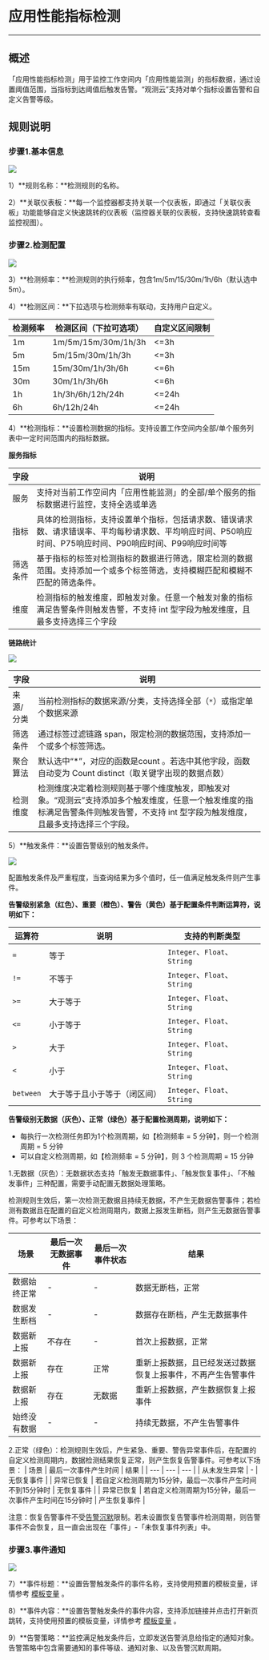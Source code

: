 # 应用性能指标检测
---

## 概述

「应用性能指标检测」用于监控工作空间内「应用性能监测」的指标数据，通过设置阈值范围，当指标到达阈值后触发告警。“观测云”支持对单个指标设置告警和自定义告警等级。

## 规则说明

### 步骤1.基本信息

![](../img/6.monitor01.png)

1）**规则名称：**检测规则的名称。

2）**关联仪表板：**每一个监控器都支持关联一个仪表板，即通过「关联仪表板」功能能够自定义快速跳转的仪表板（监控器关联的仪表板，支持快速跳转查看监控视图）。

### 步骤2.检测配置

![](../img/6.monitor14.1.png)

3）**检测频率：**检测规则的执行频率，包含1m/5m/15/30m/1h/6h（默认选中5m）。

4）**检测区间：**下拉选项与检测频率有联动，支持用户自定义。

| 检测频率 | 检测区间（下拉可选项） | 自定义区间限制 |
| --- | --- | --- |
| 1m | 1m/5m/15m/30m/1h/3h | <=3h |
| 5m | 5m/15m/30m/1h/3h | <=3h |
| 15m | 15m/30m/1h/3h/6h | <=6h |
| 30m | 30m/1h/3h/6h | <=6h |
| 1h | 1h/3h/6h/12h/24h | <=24h |
| 6h | 6h/12h/24h | <=24h |

4）**检测指标：**设置检测数据的指标。支持设置工作空间内全部/单个服务列表中一定时间范围内的指标数据。

**服务指标**

| 字段 | 说明 |
| --- | --- |
| 服务 | 支持对当前工作空间内「应用性能监测」的全部/单个服务的指标数据进行监控，支持全选或单选 |
| 指标 | 具体的检测指标，支持设置单个指标，包括请求数、错误请求数、请求错误率、平均每秒请求数、平均响应时间、P50响应时间、P75响应时间、P90响应时间、P99响应时间等 |
| 筛选条件 | 基于指标的标签对检测指标的数据进行筛选，限定检测的数据范围。支持添加一个或多个标签筛选，支持模糊匹配和模糊不匹配的筛选条件。 |
| 维度 | 检测指标的触发维度，即触发对象。任意一个触发对象的指标满足告警条件则触发告警，不支持 int 型字段为触发维度，且最多支持选择三个字段 |

**链路统计**

![](../img/6.monitor14.2.png)

| 字段 | 说明 |
| --- | --- |
| 来源/分类 | 当前检测指标的数据来源/分类，支持选择全部（`*`）或指定单个数据来源 |
| 筛选条件 | 通过标签过滤链路 span，限定检测的数据范围，支持添加一个或多个标签筛选。 |
| 聚合算法 | 默认选中“*”，对应的函数是count 。若选中其他字段，函数自动变为 Count distinct（取关键字出现的数据点数） |
| 检测维度 | 检测维度决定着检测规则基于哪个维度触发，即触发对象。“观测云”支持添加多个触发维度，任意一个触发维度的指标满足告警条件则触发告警，不支持 int 型字段为触发维度，且最多支持选择三个字段。 |

5）**触发条件：**设置告警级别的触发条件。

![](../img/6.monitor14.3.png)

配置触发条件及严重程度，当查询结果为多个值时，任一值满足触发条件则产生事件。

**告警级别紧急（红色）、重要（橙色）、警告（黄色）基于配置条件判断运算符，说明如下：**

| 运算符 | 说明 | 支持的判断类型 |
| --- | --- | --- |
| `=` | 等于 | `Integer`、`Float`、`String` |
| `!=` | 不等于 | `Integer`、`Float`、`String` |
| `>=` | 大于等于 | `Integer`、`Float`、`String` |
| `<=` | 小于等于 | `Integer`、`Float`、`String` |
| `>` | 大于 | `Integer`、`Float`、`String` |
| `<` | 小于 | `Integer`、`Float`、`String` |
| `between` | 大于等于且小于等于（闭区间） | `Integer`、`Float`、`String` |


**告警级别无数据（灰色）、正常（绿色）基于配置检测周期，说明如下：**

- 每执行一次检测任务即为1个检测周期，如【检测频率 = 5 分钟】，则一个检测周期 = 5 分钟
- 可以自定义检测周期，如【检测频率 = 5 分钟】，则 3 个检测周期 = 15 分钟

1.无数据（灰色）：无数据状态支持「触发无数据事件」、「触发恢复事件」、「不触发事件」三种配置，需要手动配置无数据处理策略。

检测规则生效后，第一次检测无数据且持续无数据，不产生无数据告警事件；若检测有数据且在配置的自定义检测周期内，数据上报发生断档，则产生无数据告警事件。可参考以下场景：

| 场景 | 最后一次无数据事件 | 最后一次事件状态 | 结果 |
| --- | --- | --- | --- |
| 数据始终正常 | - | - | 数据无断档，正常 |
| 数据发生断档 | - | - | 数据存在断档，产生无数据事件 |
| 数据新上报 | 不存在 | - | 首次上报数据，正常 |
| 数据新上报 | 存在 | 正常 | 重新上报数据，且已经发送过数据恢复上报事件，不再产生告警事件 |
| 数据新上报 | 存在 | 无数据 | 重新上报数据，产生数据恢复上报事件 |
| 始终没有数据 | - | - | 持续无数据，不产生告警事件 |


2.正常（绿色）：检测规则生效后，产生紧急、重要、警告异常事件后，在配置的自定义检测周期内，数据检测结果恢复正常，则产生恢复告警事件。可参考以下场景：
| 场景 | 最后一次事件产生时间 | 结果 |
| --- | --- | --- |
| 从未发生异常 | - | 无恢复事件 |
| 异常已恢复 | 若自定义检测周期为15分钟，最后一次事件产生时间不到15分钟时 | 无恢复事件 |
| 异常已恢复 | 若自定义检测周期为15分钟，最后一次事件产生时间在15分钟时 | 产生恢复事件 |

注意：恢复告警事件不受[告警沉默](../alert-setting.md)限制。若未设置恢复告警事件检测周期，则告警事件不会恢复，且一直会出现在「事件」-「未恢复事件列表」中。

### 步骤3.事件通知

![](../img/6.monitor03.png)

7）**事件标题：**设置告警触发条件的事件名称，支持使用预置的模板变量，详情参考 [模板变量](../event-template.md) 。

8）**事件内容：**设置告警触发条件的事件内容，支持添加链接并点击打开新页跳转，支持使用预置的模板变量，详情参考 [模板变量](../event-template.md) 。

9）**告警策略：**监控满足触发条件后，立即发送告警消息给指定的通知对象。告警策略中包含需要通知的事件等级、通知对象、以及告警沉默周期。


